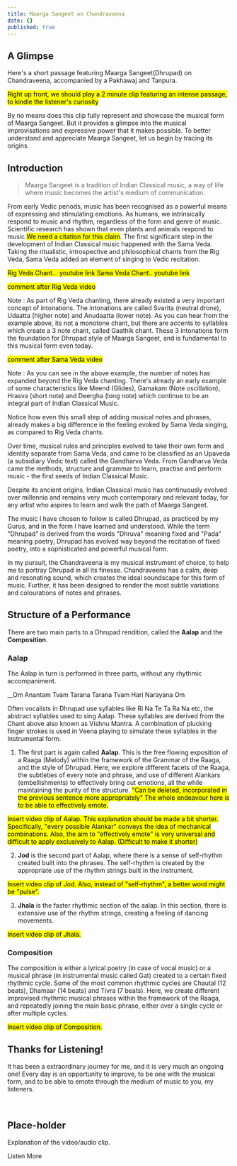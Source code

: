 ```yaml
---
title: Maarga Sangeet on Chandraveena
date: {}
published: true
---
```

## A Glimpse
Here's a short passage featuring Maarga Sangeet(Dhrupad) on Chandraveena, accompanied by a Pakhawaj and Tanpura.

<mark>Right up front, we should play a 2 minute clip featuring an intense passage, to kindle the listener's curiosity</mark>

By no means does this clip fully represent and showcase the musical form of Maarga Sangeet. But it  provides a glimpse into the musical improvisations and expressive power that it makes possible. To better understand and appreciate Maarga Sangeet, let us begin by tracing its origins.

## Introduction
>Maarga Sangeet is a tradition of Indian Classical music, a way of life where music becomes the artist's medium of communication.

From early Vedic periods, music has been recognised as a powerful means of expressing and stimulating emotions. As humans, we intrinsically respond to music and rhythm, regardless of the form and genre of music. Scientific research has shown that even plants and animals respond to music.<mark>We need a citation for this claim</mark>. The first significant step in the development of Indian Classical music happened with the Sama Veda. Taking the ritualistic, introspective and philosophical chants from the Rig Veda, Sama Veda added an element of singing to Vedic recitation.

<mark>Rig Veda Chant... youtube link
Sama Veda Chant.. youtube link</mark>

<mark>comment after Rig Veda video</mark>

Note : As part of Rig Veda chanting, there already existed a very important concept of intonations. The intonations are called Svarita (neutral drone), Udaatta (higher note) and Anudaatta (lower note). As you can hear from the example above, its not a monotone chant, but there are accents to syllables which create a 3 note chant, called Gaathik chant. These 3 intonations form the foundation for Dhrupad style of Maarga Sangeet, and is fundamental to this musical form even today.

<mark>comment after Sama Veda video</mark>

Note : As you can see in the above example, the number of notes has expanded beyond the Rig Veda chanting. There's already an early example of some characteristics like Meend (Glides), Gamakam (Note oscillation), Hrasva (short note) and Deergha (long note) which continue to be an integral part of Indian Classical Music.

Notice how even this small step of adding musical notes and phrases, already makes a big difference in the feeling evoked by Sama Veda singing, as compared to Rig Veda chants.

Over time, musical rules and principles evolved to take their own form and identity separate from Sama Veda, and came to be classified as an Upaveda (a subsidiary Vedic text) called the Gandharva Veda. From Gandharva Veda came the methods, structure and grammar to learn, practise and perform music - the first seeds of Indian Classical Music.

Despite its ancient origins, Indian Classical music has continuously evolved over millennia and remains very much contemporary and relevant today, for any artist who aspires to learn and walk the path of Maarga Sangeet.

The music I have chosen to follow is called Dhrupad, as practiced by my Gurus, and in the form I have learned and understood. While the term "Dhrupad" is derived from the words "Dhruva" meaning fixed and "Pada" meaning poetry, Dhrupad has evolved way beyond the recitation of fixed poetry, into a sophisticated and powerful musical form.

In my pursuit, the Chandraveena is my musical instrument of choice, to help me to portray Dhrupad in all its finesse. Chandraveena has a calm, deep and resonating sound, which creates the ideal soundscape for this form of music. Further, it has been designed to render the most subtle variations and colourations of notes and phrases.

## Structure of a Performance

There are two main parts to a Dhrupad rendition, called the **Aalap** and the **Composition**.

### Aalap

The Aalap in turn is performed in three parts, without any rhythmic accompaniment.

__Om Anantam Tvam Tarana Tarana Tvam Hari Narayana Om

Often vocalists in Dhrupad use syllables like Ri Na Te Ta Ra Na etc, the abstract syllables used to sing Aalap. These syllables are derived from the Chant above also known as Vishnu Mantra. A combination of plucking finger strokes is used in Veena playing to simulate these syllables in the Instrumental form.


1. The first part is again called **Aalap**. This is the free flowing exposition of a Raaga (Melody) within the framework of the Grammar of the Raaga, and the style of Dhrupad. Here, we explore different facets of the Raaga, the subtleties of every note and phrase, and use of different Alankars (embellishments) to effectively bring out emotions, all the while maintaining the purity of the structure. <mark> "Can be deleted, incorporated in the previous sentence more appropriately" The whole endeavour here is to be able to effectively emote.</mark>

<mark>Insert video clip of Aalap. This explanation should be made a bit shorter. Specifically, "every possible Alankar" conveys the idea of mechanical combinations. Also, the aim to "effectively emote" is very universal and difficult to apply exclusively to Aalap. (Difficult to make it shorter)</mark>

2. **Jod** is the second part of Aalap, where there is a sense of self-rhythm created built into the phrases. The self-rhythm is created by the appropriate use of the rhythm strings built in the instrument.

<mark>Insert video clip of Jod. Also, instead of "self-rhythm", a better word might be "pulse".</mark>

3. **Jhala** is the faster rhythmic section of the aalap. In this section, there is extensive use of the rhythm strings, creating a feeling of dancing movements.

<mark>Insert video clip of Jhala.</mark>

### Composition

The composition is either a lyrical poetry (in case of vocal music) or a musical phrase (in instrumental music called Gat) created to a certain fixed rhythmic cycle. Some of the most common rhythmic cycles are Chautal (12 beats), Dhamaar (14 beats) and Tivra (7 beats). Here, we create different improvised rhythmic musical phrases within the framework of the Raaga, and repeatedly joining the main basic phrase, either over a single cycle or after multiple cycles.

<mark>Insert video clip of Composition.</mark>

## Thanks for Listening!

It has been a extraordinary journey for me, and it is very much an ongoing one! Every day is an opportunity to improve, to be one with the musical form, and to be able to emote through the medium of music to you, my listeners.

<div><you-tube videoid="NDDtGBdr5EY"></you-tube></div><br>

## Place-holder

Explanation of the video/audio clip.

<notice-box>

<my-button to="/discography/">Listen More</my-button>

</notice-box>
